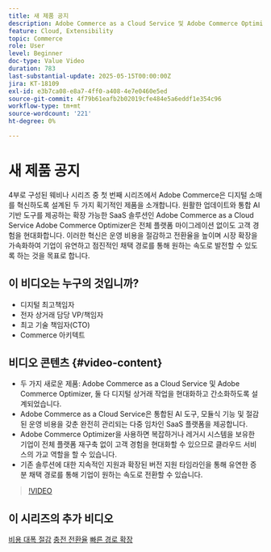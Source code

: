 ```yaml
---
title: 새 제품 공지
description: Adobe Commerce as a Cloud Service 및 Adobe Commerce Optimizer에 대해 알아봅니다.
feature: Cloud, Extensibility
topic: Commerce
role: User
level: Beginner
doc-type: Value Video
duration: 783
last-substantial-update: 2025-05-15T00:00:00Z
jira: KT-18109
exl-id: e3b7ca08-e8a7-4ff0-a408-4e7e0460e5ed
source-git-commit: 4f79b61eafb2b02019cfe484e5a6eddf1e354c96
workflow-type: tm+mt
source-wordcount: '221'
ht-degree: 0%

---
```


# 새 제품 공지

4부로 구성된 웨비나 시리즈 중 첫 번째 시리즈에서 Adobe Commerce은 디지털 소매를 혁신하도록 설계된 두 가지 획기적인 제품을 소개합니다. 원활한 업데이트와 통합 AI 기반 도구를 제공하는 확장 가능한 SaaS 솔루션인 Adobe Commerce as a Cloud Service  Adobe Commerce Optimizer은 전체 플랫폼 마이그레이션 없이도 고객 경험을 현대화합니다. 이러한 혁신은 운영 비용을 절감하고 전환율을 높이며 시장 확장을 가속화하여 기업이 유연하고 점진적인 채택 경로를 통해 원하는 속도로 발전할 수 있도록 하는 것을 목표로 합니다.

## 이 비디오는 누구의 것입니까?

* 디지털 최고책임자
* 전자 상거래 담당 VP/책임자
* 최고 기술 책임자(CTO)
* Commerce 아키텍트

## 비디오 콘텐츠 {#video-content}

* 두 가지 새로운 제품: Adobe Commerce as a Cloud Service 및 Adobe Commerce Optimizer, 둘 다 디지털 상거래 작업을 현대화하고 간소화하도록 설계되었습니다.
* Adobe Commerce as a Cloud Service은 통합된 AI 도구, 모듈식 기능 및 절감된 운영 비용을 갖춘 완전히 관리되는 다중 임차인 SaaS 플랫폼을 제공합니다.
* Adobe Commerce Optimizer을 사용하면 복잡하거나 레거시 시스템을 보유한 기업이 전체 플랫폼 재구축 없이 고객 경험을 현대화할 수 있으므로 클라우드 서비스의 가교 역할을 할 수 있습니다.
* 기존 솔루션에 대한 지속적인 지원과 확장된 버전 지원 타임라인을 통해 유연한 증분 채택 경로를 통해 기업이 원하는 속도로 전환할 수 있습니다.

>[!VIDEO](https://video.tv.adobe.com/v/3458484/?learn=on&enablevpops)

## 이 시리즈의 추가 비디오

[비용 대폭 절감](./drastically-cut-costs.md)
[충전 전환율](./supercharge-conversion-rates.md)
[빠른 경로 확장](fast-track-expansion.md)
